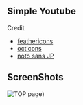 ## Simple Youtube

Credit
- [feathericons](https://feathericons.com)
- [octicons](https://primer.style/foundations/icons)
- [noto sans JP](https://fonts.google.com/noto/specimen/Noto+Sans+JP)

## ScreenShots
![TOP page](https://imgur.com/Zsk5LqL))
